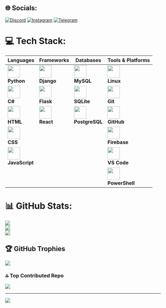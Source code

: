 
## 🌐 Socials:
[![Discord](https://img.shields.io/badge/Discord-%237289DA.svg?logo=discord&logoColor=white)](gnsrfan) [![Instagram](https://img.shields.io/badge/Instagram-%23E4405F.svg?logo=Instagram&logoColor=white)]()  [![Telegram](https://img.shields.io/badge/-telegram-white?color=white&logo=telegram&logoColor=blue)](https://t.me/gns_rfan/)

# 💻 Tech Stack:
| Languages | Frameworks | Databases | Tools & Platforms |
|-----------|------------|-----------|-----------------|
| <img src="https://skillicons.dev/icons?i=py" width="40"/> <br> **Python** | <img src="https://skillicons.dev/icons?i=django" width="40"/> <br> **Django** | <img src="https://skillicons.dev/icons?i=mysql" width="40"/> <br> **MySQL** | <img src="https://skillicons.dev/icons?i=linux" width="40"/> <br> **Linux** |
| <img src="https://skillicons.dev/icons?i=cs" width="40"/> <br> **C#** | <img src="https://skillicons.dev/icons?i=flask" width="40"/> <br> **Flask** | <img src="https://skillicons.dev/icons?i=sqlite" width="40"/> <br> **SQLite** | <img src="https://skillicons.dev/icons?i=git" width="40"/> <br> **Git** |
| <img src="https://skillicons.dev/icons?i=html" width="40"/> <br> **HTML** | <img src="https://skillicons.dev/icons?i=react" width="40"/> <br> **React** | <img src="https://skillicons.dev/icons?i=postgres" width="40"/> <br> **PostgreSQL** | <img src="https://skillicons.dev/icons?i=github" width="40"/> <br> **GitHub** |
| <img src="https://skillicons.dev/icons?i=css" width="40"/> <br> **CSS** |   |   | <img src="https://skillicons.dev/icons?i=firebase" width="40"/> <br> **Firebase** |
| <img src="https://skillicons.dev/icons?i=js" width="40"/> <br> **JavaScript** |   |   | <img src="https://skillicons.dev/icons?i=vscode" width="40"/> <br> **VS Code** |
|   |   |   | <img src="https://skillicons.dev/icons?i=powershell" width="40"/> <br> **PowerShell** |


# 📊 GitHub Stats:
![](https://github-readme-stats.vercel.app/api?username=Rfannn&theme=dark&hide_border=false&include_all_commits=true&count_private=false)<br/>
![](https://github-readme-streak-stats.herokuapp.com/?user=Rfannn&theme=dark&hide_border=false)<br/>
![](https://github-readme-stats.vercel.app/api/top-langs/?username=Rfannn&theme=dark&hide_border=false&include_all_commits=true&count_private=false&layout=compact)

## 🏆 GitHub Trophies
![](https://github-profile-trophy.vercel.app/?username=Rfannn&theme=radical&no-frame=false&no-bg=true&margin-w=4)

### 🔝 Top Contributed Repo
![](https://github-contributor-stats.vercel.app/api?username=Rfannn&limit=5&theme=dark&combine_all_yearly_contributions=true)

---
[![](https://visitcount.itsvg.in/api?id=Rfannn&icon=0&color=0)](https://visitcount.itsvg.in)
